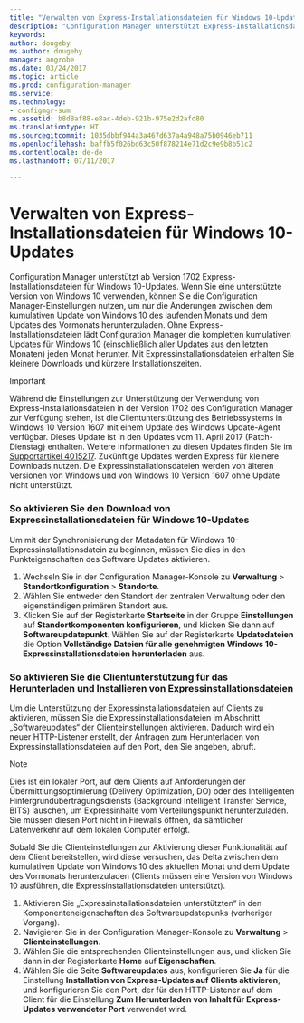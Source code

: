 ```yaml
---
title: "Verwalten von Express-Installationsdateien für Windows 10-Updates | Microsoft-Dokumentation"
description: "Configuration Manager unterstützt Express-Installationsdateien für Windows 10, die kleinere Downloads und kürzere Installationszeiten für Clients bieten."
keywords: 
author: dougeby
ms.author: dougeby
manager: angrobe
ms.date: 03/24/2017
ms.topic: article
ms.prod: configuration-manager
ms.service: 
ms.technology:
- configmgr-sum
ms.assetid: b8d8af88-e8ac-4deb-921b-975e2d2afd80
ms.translationtype: HT
ms.sourcegitcommit: 1035dbbf944a3a467d637a4a948a75b0946eb711
ms.openlocfilehash: baffb5f026bd63c50f878214e71d2c9e9b8b51c2
ms.contentlocale: de-de
ms.lasthandoff: 07/11/2017

---
```


# <a name="manage-express-installation-files-for-windows-10-updates"></a>Verwalten von Express-Installationsdateien für Windows 10-Updates
Configuration Manager unterstützt ab Version 1702 Express-Installationsdateien für Windows 10-Updates. Wenn Sie eine unterstützte Version von Windows 10 verwenden, können Sie die Configuration Manager-Einstellungen nutzen, um nur die Änderungen zwischen dem kumulativen Update von Windows 10 des laufenden Monats und dem Updates des Vormonats herunterzuladen. Ohne Express-Installationsdateien lädt Configuration Manager die kompletten kumulativen Updates für Windows 10 (einschließlich aller Updates aus den letzten Monaten) jeden Monat herunter. Mit Expressinstallationsdateien erhalten Sie kleinere Downloads und kürzere Installationszeiten.

> [!IMPORTANT]
> Während die Einstellungen zur Unterstützung der Verwendung von Express-Installationsdateien in der Version 1702 des Configuration Manager zur Verfügung stehen, ist die Clientunterstützung des Betriebssystems in Windows 10 Version 1607 mit einem Update des Windows Update-Agent verfügbar. Dieses Update ist in den Updates vom 11. April 2017 (Patch-Dienstag) enthalten. Weitere Informationen zu diesen Updates finden Sie im [Supportartikel 4015217](http://support.microsoft.com/kb/4015217). Zukünftige Updates werden Express für kleinere Downloads nutzen. Die Expressinstallationsdateien werden von älteren Versionen von Windows und von Windows 10 Version 1607 ohne Update nicht unterstützt.


### <a name="to-enable-the-download-of-express-installation-files-for-windows-10-updates"></a>So aktivieren Sie den Download von Expressinstallationsdateien für Windows 10-Updates
Um mit der Synchronisierung der Metadaten für Windows 10-Expressinstallationsdatein zu beginnen, müssen Sie dies in den Punkteigenschaften des Software Updates aktivieren.
1.  Wechseln Sie in der Configuration Manager-Konsole zu **Verwaltung** > **Standortkonfiguration** > **Standorte**.
2.  Wählen Sie entweder den Standort der zentralen Verwaltung oder den eigenständigen primären Standort aus.
3.  Klicken Sie auf der Registerkarte **Startseite** in der Gruppe **Einstellungen** auf **Standortkomponenten konfigurieren**, und klicken Sie dann auf **Softwareupdatepunkt**. Wählen Sie auf der Registerkarte **Updatedateien** die Option  **Vollständige Dateien für alle genehmigten Windows 10-Expressinstallationsdateien herunterladen** aus.

### <a name="to-enable-support-for-clients-to-download-and-install-express-installation-files"></a>So aktivieren Sie die Clientunterstützung für das Herunterladen und Installieren von Expressinstallationsdateien
Um die Unterstützung der Expressinstallationsdateien auf Clients zu aktivieren, müssen Sie die Expressinstallationsdateien im Abschnitt „Softwareupdates“ der Clienteinstellungen aktivieren. Dadurch wird ein neuer HTTP-Listener erstellt, der Anfragen zum Herunterladen von Expressinstallationsdateien auf den Port, den Sie angeben, abruft.

> [!NOTE]    
> Dies ist ein lokaler Port, auf dem Clients auf Anforderungen der Übermittlungsoptimierung (Delivery Optimization, DO) oder des Intelligenten Hintergrundübertragungsdiensts (Background Intelligent Transfer Service, BITS) lauschen, um Expressinhalte vom Verteilungspunkt herunterzuladen. Sie müssen diesen Port nicht in Firewalls öffnen, da sämtlicher Datenverkehr auf dem lokalen Computer erfolgt.

Sobald Sie die Clienteinstellungen zur Aktivierung dieser Funktionalität auf dem Client bereitstellen, wird diese versuchen, das Delta zwischen dem kumulativen Update von Windows 10 des aktuellen Monat und dem Update des Vormonats herunterzuladen (Clients müssen eine Version von Windows 10 ausführen, die Expressinstallationsdateien unterstützt).
1.  Aktivieren Sie „Expressinstallationsdateien unterstützten“ in den Komponenteneigenschaften des Softwareupdatepunks (vorheriger Vorgang).
2.  Navigieren Sie in der Configuration Manager-Konsole zu **Verwaltung** > **Clienteinstellungen**.
3.  Wählen Sie die entsprechenden Clienteinstellungen aus, und klicken Sie dann in der Registerkarte **Home** auf **Eigenschaften**.
4.  Wählen Sie die Seite **Softwareupdates** aus, konfigurieren Sie **Ja** für die Einstellung **Installation von Express-Updates auf Clients aktivieren**, und konfigurieren Sie den Port, der für den HTTP-Listener auf dem Client für die Einstellung **Zum Herunterladen von Inhalt für Express-Updates verwendeter Port** verwendet wird.

